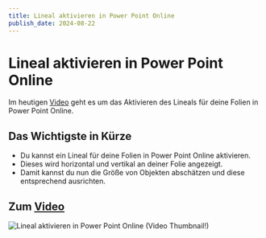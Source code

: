 ```yaml
---
title: Lineal aktivieren in Power Point Online
publish_date: 2024-08-22
---
```


# Lineal aktivieren in Power Point Online

Im heutigen [Video](https://youtu.be/J4jQjzysseI) geht es um das Aktivieren des Lineals für deine Folien in Power Point Online. 

## Das Wichtigste in Kürze

- Du kannst ein Lineal für deine Folien in Power Point Online aktivieren.
- Dieses wird horizontal und vertikal an deiner Folie angezeigt.
- Damit kannst du nun die Größe von Objekten abschätzen und diese entsprechend ausrichten.

## Zum [Video](https://youtu.be/J4jQjzysseI)

![Lineal aktivieren in Power Point Online (Video Thumbnail!)](../thumbnails/Fertig630.jpg "Lineal aktivieren in Power Point Online (Video Thumbnail!)")